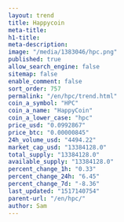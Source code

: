 ```yaml
---
layout: trend
title: Happycoin
meta-title: 
h1-title: 
meta-description: 
image: "/media/1383046/hpc.png"
published: true
allow_search_engine: false
sitemap: false
enable_comment: false
sort_order: 757
permalink: "/en/hpc/trend.html"
coin_a_symbol: "HPC"
coin_a_name: "HappyCoin"
coin_a_lower_case: "hpc"
price_usd: "0.0992867"
price_btc: "0.00000845"
24h_volume_usd: "4494.22"
market_cap_usd: "13384128.0"
total_supply: "13384128.0"
available_supply: "13384128.0"
percent_change_1h: "0.33"
percent_change_24h: "6.45"
percent_change_7d: "-8.36"
last_updated: "1517140754"
parent-url: "/en/hpc/"
author: Sam
---
```


